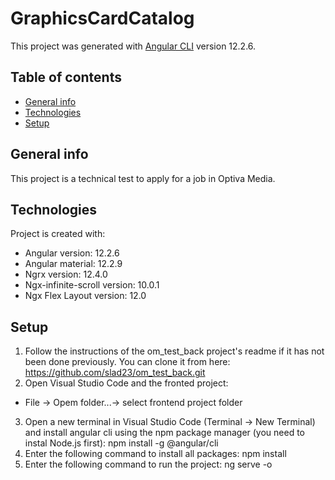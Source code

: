 # GraphicsCardCatalog

This project was generated with [Angular CLI](https://github.com/angular/angular-cli) version 12.2.6.

## Table of contents
* [General info](#general-info)
* [Technologies](#technologies)
* [Setup](#setup)

## General info
This project is a technical test to apply for a job in Optiva Media.
	
## Technologies
Project is created with:
* Angular version: 12.2.6 
* Angular material: 12.2.9 
* Ngrx version: 12.4.0
* Ngx-infinite-scroll version: 10.0.1
* Ngx Flex Layout version: 12.0
	
## Setup
1. Follow the instructions of the om_test_back project's readme if it has not been done previously. You can clone it from here: https://github.com/slad23/om_test_back.git
2. Open Visual Studio Code and the fronted project:
* File -> Opem folder...-> select frontend project folder
3. Open a new terminal in Visual Studio Code (Terminal -> New Terminal) and install angular cli using the npm package manager (you need to instal Node.js first): npm install -g @angular/cli
4. Enter the following command to install all packages: npm install
5. Enter the following command to run the project: ng serve -o

